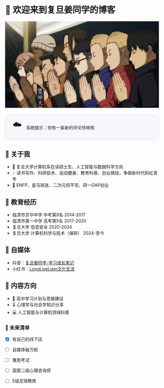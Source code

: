 <!-- ˗ˋˏ ♡ ˎˊ˗ 博客头部 ˗ˋˏ ♡ ˎˊ˗ -->
# 🎯 欢迎来到复旦姜同学的博客

![](首页横幅.jpg) <!-- 替换为你的萌系横幅图 -->

<div class="cloud-notice">
  <span class="cloud-icon">☁️</span>
  <p>系统提示：你有一条新的评论待审核</p>
</div>

<style>
.cloud-notice {
  padding: 16px 24px;
  background: #F5F7FA;
  border-radius: 12px;
  display: flex;
  align-items: center;
  border: 1px solid #E0E0E0;
  margin: 20px 0;
}

.cloud-icon {
  font-size: 28px;
  margin-right: 15px;
  animation: float 3s ease-in-out infinite;
}

@keyframes float {
  0%, 100% { transform: translateY(0); }
  50% { transform: translateY(-6px); }
}
</style>



<!-- ˗ˋˏ ♡ ˎˊ˗ 正文内容 ˗ˋˏ ♡ ˎˊ˗ -->
## 🎨 关于我
- 🏫 复旦大学计算机系在读硕士生，人工智能与数据科学方向
- 💡 读书写作、科研技术、运动健身、教育科普、创业搞钱，争做新时代斜杠青年
- 🧩 ENFP、皇马球迷、二次元但不宅、研一GAP创业

## 🐾 教育经历
<!-- 用颜色标签突出重点 -->
- 临清市京华中学 中考第9名 2014-2017
- 临清市第一中学 高考第5名 2017-2020
- 复旦大学 信息安全 2020-2024
- 复旦大学 计算机科学与技术（保研） 2024-至今

## 📱 自媒体
- 抖音：[复旦姜同学-学习成长笔记](https://v.douyin.com/i5BhBt7o/)
- 小红书：[LongLiveLiam文化生活](https://www.xiaohongshu.com/user/profile/608bfa4e000000000101e1de?xsec_token=YBQITsoKiuEwq39wob2n32iUOwu9tvr7B8bEQgQE3huxY%3D&xsec_source=app_share&xhsshare=CopyLink&appuid=608bfa4e000000000101e1de&apptime=1740830527&share_id=0489d8144e034b3c808585b45e7762fc&share_channel=copy_link)

## 🎯 内容方向
- 📝 高中学习计划与思维建设
- ⏳ 心理学与社会学知识分享
- 💻 人工智能与计算机领域科普

### 🍄 未来清单
- [x] 有自己的线下店
- [ ] 自媒体破万粉
- [ ] 雅思考试
- [ ] 国家二级心理咨询师
- [ ] E级足球教练

